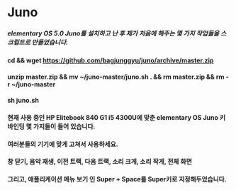 # Juno
##### elementary OS 5.0 Juno를 설치하고 난 후 제가 처음에 해주는 몇 가지 작업들을 스크립트로 만들었습니다.
#### cd && wget https://github.com/bagjunggyu/juno/archive/master.zip
#### unzip master.zip && mv ~/juno-master/juno.sh . && rm master.zip && rm -r ~/juno-master
#### sh juno.sh
####
#### 현재 사용 중인 HP Elitebook 840 G1 i5 4300U에 맞춘 elementary OS Juno 키 바인딩 몇 가지들이 들어 있습니다.
#### 여러분들의 기기에 맞게 고쳐서 사용하세요.
#### 창 닫기, 음악 재생, 이전 트랙, 다음 트랙, 소리 크게, 소리 작게, 전체 화면
#### 그리고, 애플리케이션 메뉴 보기 인 Super + Space를 Super키로 지정해두었습니다.
